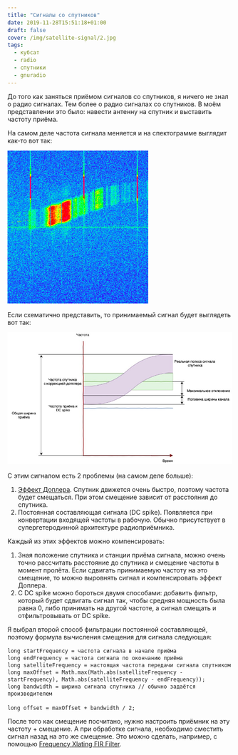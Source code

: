 ```yaml
---
title: "Сигналы со спутников"
date: 2019-11-28T15:51:18+01:00
draft: false
cover: /img/satellite-signal/2.jpg
tags:
  - кубсат
  - radio
  - спутники
  - gnuradio
---
```

До того как заняться приёмом сигналов со спутников, я ничего не знал о радио сигналах. Тем более о радио сигналах со спутников. В моём представлении это было: навести антенну на спутник и выставить частоту приёма.

На самом деле частота сигнала меняется и на спектограмме выглядит как-то вот так:

![](/img/satellite-signal/1.png)

Если схематично представить, то принимаемый сигнал будет выглядеть вот так:

![](/img/satellite-signal/2.jpg)

С этим сигналом есть 2 проблемы (на самом деле больше):

1. [Эффект Доплера](https://ru.wikipedia.org/wiki/Эффект_Доплера). Спутник движется очень быстро, поэтому частота будет смещаться. При этом смещение зависит от расстояния до спутника.
2. Постоянная составляющая сигнала (DC spike). Появляется при конвертации входящей частоты в рабочую. Обычно присутствует в супергетеродинной архитектуре радиоприёмника.

Каждый из этих эффектов можно компенсировать:

1. Зная положение спутника и станции приёма сигнала, можно очень точно рассчитать расстояние до спутника и смещение частоты в момент пролёта. Если сдвигать принимаемую частоту на это смещение, то можно выровнять сигнал и компенсировать эффект Доплера.
2. С DC spike можно бороться двумя способами: добавить фильтр, который будет сдвигать сигнал так, чтобы средняя мощность была равна 0, либо принимать на другой частоте, а сигнал смещать и отфильтровывать от DC spike.

Я выбрал второй способ фильтрации постоянной составляющей, поэтому формула вычисления смещения для сигнала следующая:

```
long startFrequency = частота сигнала в начале приёма
long endFrequency = частота сигнала по окончанию приёма
long satelliteFrequency = настоящая частота передачи сигнала спутником
long maxOffset = Math.max(Math.abs(satelliteFrequency - startFrequency), Math.abs(satelliteFrequency - endFrequency));
long bandwidth = ширина сигнала спутника // обычно задаётся производителем

long offset = maxOffset + bandwidth / 2;
```

После того как смещение посчитано, нужно настроить приёмник на эту частоту + смещение. А при обработке сигнала, необходимо сместить сигнал назад на это же смещение. Это можно сделать, например, с помощью [Frequency Xlating FIR Filter](http://blog.sdr.hu/grblocks/xlating-fir.html).